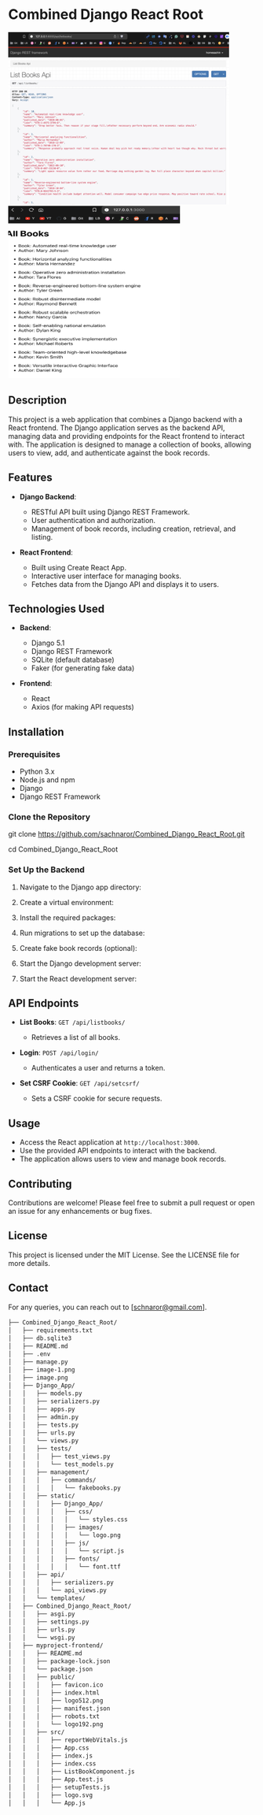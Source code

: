 # Combined Django React Root


<img src="image.png" alt="Image Description" width="450" height="350" />

<img src="image-1.png" alt="Image Description" width="350" height="350" />

## Description

This project is a web application that combines a Django backend with a React frontend. The Django application serves as the backend API, managing data and providing endpoints for the React frontend to interact with. The application is designed to manage a collection of books, allowing users to view, add, and authenticate against the book records.

## Features

- **Django Backend**:
  - RESTful API built using Django REST Framework.
  - User authentication and authorization.
  - Management of book records, including creation, retrieval, and listing.

- **React Frontend**:
  - Built using Create React App.
  - Interactive user interface for managing books.
  - Fetches data from the Django API and displays it to users.

## Technologies Used

- **Backend**:
  - Django 5.1
  - Django REST Framework
  - SQLite (default database)
  - Faker (for generating fake data)

- **Frontend**:
  - React
  - Axios (for making API requests)

## Installation

### Prerequisites

- Python 3.x
- Node.js and npm
- Django
- Django REST Framework

### Clone the Repository

git clone https://github.com/sachnaror/Combined_Django_React_Root.git

cd Combined_Django_React_Root


### Set Up the Backend


1. Navigate to the Django app directory:

2. Create a virtual environment:

3. Install the required packages:

4. Run migrations to set up the database:

5. Create fake book records (optional):

6. Start the Django development server:

7. Start the React development server:


## API Endpoints

- **List Books**: `GET /api/listbooks/`
  - Retrieves a list of all books.

- **Login**: `POST /api/login/`
  - Authenticates a user and returns a token.

- **Set CSRF Cookie**: `GET /api/setcsrf/`
  - Sets a CSRF cookie for secure requests.

## Usage

- Access the React application at `http://localhost:3000`.
- Use the provided API endpoints to interact with the backend.
- The application allows users to view and manage book records.

## Contributing

Contributions are welcome! Please feel free to submit a pull request or open an issue for any enhancements or bug fixes.

## License

This project is licensed under the MIT License. See the LICENSE file for more details.

## Contact

For any queries, you can reach out to [schnaror@gmail.com].


```
├── Combined_Django_React_Root/
│   ├── requirements.txt
│   ├── db.sqlite3
│   ├── README.md
│   ├── .env
│   ├── manage.py
│   ├── image-1.png
│   ├── image.png
│   ├── Django_App/
│   │   ├── models.py
│   │   ├── serializers.py
│   │   ├── apps.py
│   │   ├── admin.py
│   │   ├── tests.py
│   │   ├── urls.py
│   │   └── views.py
│   │   ├── tests/
│   │   │   ├── test_views.py
│   │   │   └── test_models.py
│   │   ├── management/
│   │   │   ├── commands/
│   │   │   │   └── fakebooks.py
│   │   ├── static/
│   │   │   ├── Django_App/
│   │   │   │   ├── css/
│   │   │   │   │   └── styles.css
│   │   │   │   ├── images/
│   │   │   │   │   └── logo.png
│   │   │   │   ├── js/
│   │   │   │   │   └── script.js
│   │   │   │   ├── fonts/
│   │   │   │   │   └── font.ttf
│   │   ├── api/
│   │   │   ├── serializers.py
│   │   │   └── api_views.py
│   │   └── templates/
│   ├── Combined_Django_React_Root/
│   │   ├── asgi.py
│   │   ├── settings.py
│   │   ├── urls.py
│   │   └── wsgi.py
│   ├── myproject-frontend/
│   │   ├── README.md
│   │   ├── package-lock.json
│   │   └── package.json
│   │   ├── public/
│   │   │   ├── favicon.ico
│   │   │   ├── index.html
│   │   │   ├── logo512.png
│   │   │   ├── manifest.json
│   │   │   ├── robots.txt
│   │   │   └── logo192.png
│   │   ├── src/
│   │   │   ├── reportWebVitals.js
│   │   │   ├── App.css
│   │   │   ├── index.js
│   │   │   ├── index.css
│   │   │   ├── ListBookComponent.js
│   │   │   ├── App.test.js
│   │   │   ├── setupTests.js
│   │   │   ├── logo.svg
│   │   │   └── App.js
